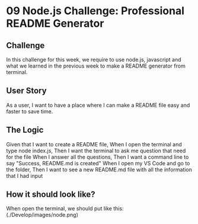 # 09 Node.js Challenge: Professional README Generator

## Challenge 
In this challenge for this week, we require to use node.js, javascript and what we learned in the previous week to make a README generator from terminal. 

## User Story 
As a user, I want to have a place where I can make a README file easy and faster to save time. 

## The Logic 
Given that I want to create a README file, 
When I open the terminal and type node index.js,
Then I want the terminal to ask me question that need for the file
When I answer all the questions, 
Then I want a command line to say "Success, README.md is created"
When I open my VS Code and go to the folder, 
Then I want to see a new README.md file with all the information that I had input

## How it should look like?
When open the terminal, we should put like this: 
(./Develop/images/node.png)

